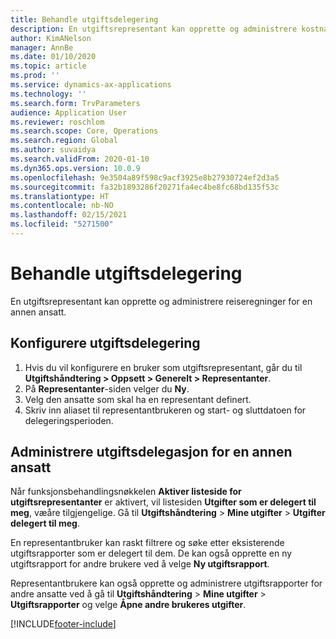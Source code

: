 ```yaml
---
title: Behandle utgiftsdelegering
description: En utgiftsrepresentant kan opprette og administrere kostnadsrapporter for en annen ansatt i organisasjonen.
author: KimANelson
manager: AnnBe
ms.date: 01/10/2020
ms.topic: article
ms.prod: ''
ms.service: dynamics-ax-applications
ms.technology: ''
ms.search.form: TrvParameters
audience: Application User
ms.reviewer: roschlom
ms.search.scope: Core, Operations
ms.search.region: Global
ms.author: suvaidya
ms.search.validFrom: 2020-01-10
ms.dyn365.ops.version: 10.0.9
ms.openlocfilehash: 9e3504a89f598c9acf3925e8b27930724ef2d3a5
ms.sourcegitcommit: fa32b1893286f20271fa4ec4be8fc68bd135f53c
ms.translationtype: HT
ms.contentlocale: nb-NO
ms.lasthandoff: 02/15/2021
ms.locfileid: "5271500"
---
```

# <a name="manage-expense-delegation"></a>Behandle utgiftsdelegering

En utgiftsrepresentant kan opprette og administrere reiseregninger for en annen ansatt.

## <a name="configure-expense-delegation"></a>Konfigurere utgiftsdelegering

1. Hvis du vil konfigurere en bruker som utgiftsrepresentant, går du til **Utgiftshåndtering > Oppsett > Generelt > Representanter**.
2. På **Representanter**-siden velger du **Ny**.
3. Velg den ansatte som skal ha en representant definert. 
4. Skriv inn aliaset til representantbrukeren og start- og sluttdatoen for delegeringsperioden.

## <a name="manage-expense-delegation-for-another-employee"></a>Administrere utgiftsdelegasjon for en annen ansatt

Når funksjonsbehandlingsnøkkelen **Aktiver listeside for utgiftsrepresentanter** er aktivert, vil listesiden **Utgifter som er delegert til meg**, væåre tilgjengelige. Gå til **Utgiftshåndtering** > **Mine utgifter** > **Utgifter delegert til meg**.

En representantbruker kan raskt filtrere og søke etter eksisterende utgiftsrapporter som er delegert til dem. De kan også opprette en ny utgiftsrapport for andre brukere ved å velge **Ny utgiftsrapport**.

Representantbrukere kan også opprette og administrere utgiftsrapporter for andre ansatte ved å gå til **Utgiftshåndtering** > **Mine utgifter** > **Utgiftsrapporter** og velge **Åpne andre brukeres utgifter**.


[!INCLUDE[footer-include](../includes/footer-banner.md)]